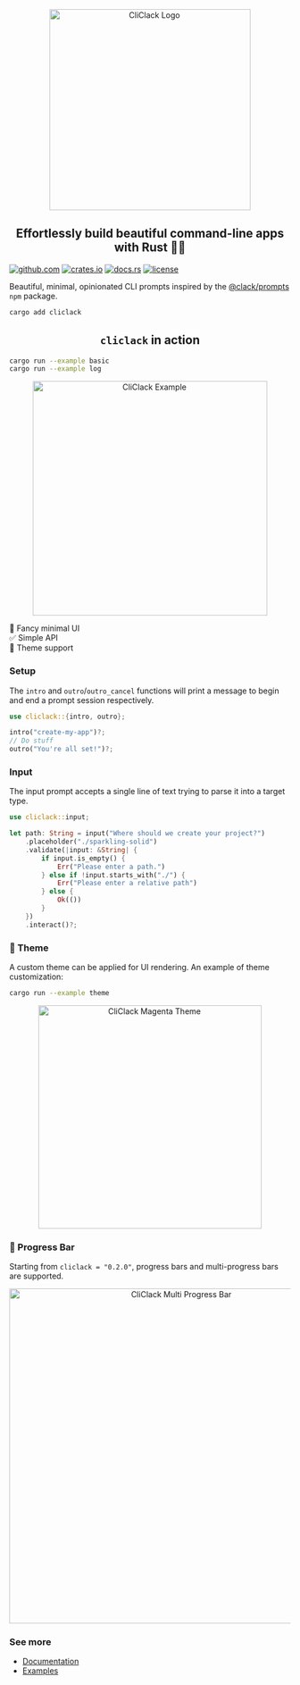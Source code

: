 <div align="center">
  <img alt="CliClack Logo" src="https://github.com/fadeevab/cliclack/raw/main/media/cliclack-logo.gif" width="360" />
</div>

<h2 align="center">Effortlessly build beautiful command-line apps with Rust 🦀✨</h2>

[![github.com](https://img.shields.io/badge/cliclack-blue?logo=github&labelColor=black)](https://github.com/fadeevab/cliclack)
[![crates.io](https://img.shields.io/crates/v/cliclack.svg)](https://crates.io/crates/cliclack)
[![docs.rs](https://docs.rs/cliclack/badge.svg)](https://docs.rs/cliclack/)
[![license](https://img.shields.io/badge/license-MIT-blue.svg)](https://github.com/fadeevab/cliclack/blob/main/LICENSE)

Beautiful, minimal, opinionated CLI prompts inspired by the
[@clack/prompts](https://www.npmjs.com/package/@clack/prompts) `npm` package.

```sh
cargo add cliclack
```

<h2 align="center"><code>cliclack</code> in action</h2>

```sh
cargo run --example basic
cargo run --example log
```

<div align="center">
  <img alt="CliClack Example" src="https://github.com/fadeevab/cliclack/raw/main/media/cliclack-demo.gif" width="420" />
</div>

💎 Fancy minimal UI<br>
✅ Simple API<br>
🎨 Theme support<br>

### Setup

The `intro` and `outro`/`outro_cancel` functions will
print a message to begin and end a prompt session respectively.

```rust
use cliclack::{intro, outro};

intro("create-my-app")?;
// Do stuff
outro("You're all set!")?;
```

### Input

The input prompt accepts a single line of text trying to parse it into a target type.

```rust
use cliclack::input;

let path: String = input("Where should we create your project?")
    .placeholder("./sparkling-solid")
    .validate(|input: &String| {
        if input.is_empty() {
            Err("Please enter a path.")
        } else if !input.starts_with("./") {
            Err("Please enter a relative path")
        } else {
            Ok(())
        }
    })
    .interact()?;
```

### 🎨 Theme

A custom theme can be applied for UI rendering. An example of theme customization:

```sh
cargo run --example theme
```

<div align="center">
  <img alt="CliClack Magenta Theme" src="https://github.com/fadeevab/cliclack/raw/main/media/cliclack-theme.png" width="400" />
</div>

### 🚥 Progress Bar

Starting from `cliclack = "0.2.0"`, progress bars and multi-progress bars are supported.

<div align="center">
  <img alt="CliClack Multi Progress Bar" src="https://github.com/fadeevab/cliclack/raw/main/media/cliclack-multi-progress-bar.gif" width="600" />
</div>

### See more

- [Documentation](https://docs.rs/cliclack)
- [Examples](https://github.com/fadeevab/cliclack/tree/main/examples)
